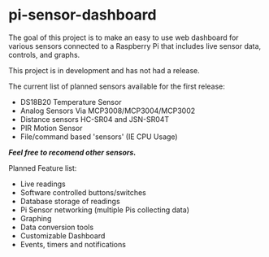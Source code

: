 # pi-sensor-dashboard

The goal of this project is to make an easy to use web dashboard for various sensors connected to a Raspberry Pi that includes live sensor data, controls, and graphs.

This project is in development and has not had a release.  

The current list of planned sensors available for the first release:
 - DS18B20 Temperature Sensor
 - Analog Sensors Via MCP3008/MCP3004/MCP3002
 - Distance sensors HC-SR04 and JSN-SR04T
 - PIR Motion Sensor
 - File/command based 'sensors' (IE CPU Usage)

***Feel free to recomend other sensors.***

Planned Feature list:
 - Live readings
 - Software controlled buttons/switches
 - Database storage of readings
 - Pi Sensor networking (multiple Pis collecting data)
 - Graphing
 - Data conversion tools
 - Customizable Dashboard
 - Events, timers and notifications
